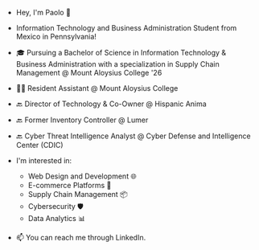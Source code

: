 - Hey, I'm Paolo 👋
- Information Technology and Business Administration Student from Mexico in Pennsylvania!
- 🎓 Pursuing a Bachelor of Science in Information Technology & Business Administration with a specialization in Supply Chain Management @ Mount Aloysius College '26
- 👨‍💻 Resident Assistant @ Mount Aloysius College
- 🔙 Director of Technology & Co-Owner @ Hispanic Anima
- 🔙 Former Inventory Controller @ Lumer
- 🔙 Cyber Threat Intelligence Analyst @ Cyber Defense and Intelligence Center (CDIC)
- I'm interested in:
  - Web Design and Development 🌐
  - E-commerce Platforms 🛒
  - Supply Chain Management 📦
  - Cybersecurity 🛡️
  - Data Analytics 📊

- 📫 You can reach me through LinkedIn.



<!---
PaoloIbanez/PaoloIbanez is a ✨ special ✨ repository because its `README.md` (this file) appears on your GitHub profile.
You can click the Preview link to take a look at your changes.
--->
